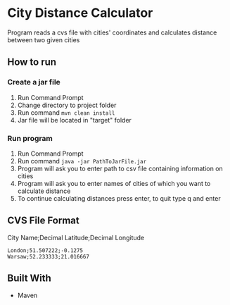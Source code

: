 # City Distance Calculator
Program reads a cvs file with cities' coordinates and calculates distance between two given cities

## How to run
### Create a jar file
1. Run Command Prompt
2. Change directory to project folder
3. Run command ```mvn clean install```
4. Jar file will be located in "target" folder

### Run program
1. Run Command Prompt
2. Run command ```java -jar PathToJarFile.jar```
3. Program will ask you to enter path to csv file containing information on cities
4. Program will ask you to enter names of cities of which you want to calculate distance
5. To continue calculating distances press enter, to quit type q and enter

## CVS File Format
City Name;Decimal Latitude;Decimal Longitude
```
London;51.507222;-0.1275
Warsaw;52.233333;21.016667
```

## Built With
* Maven

